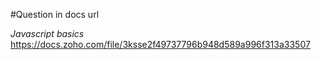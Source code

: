 #Question in docs url

*Javascript basics*
  https://docs.zoho.com/file/3ksse2f49737796b948d589a996f313a33507
